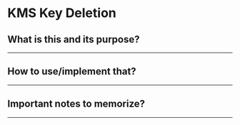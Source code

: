 # KMS Key Deletion

## What is this and its purpose?

---

## How to use/implement that?

---

## Important notes to memorize?

---
